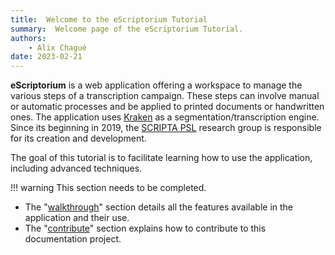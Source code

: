 ```yaml
---
title:  Welcome to the eScriptorium Tutorial
summary:  Welcome page of the eScriptorium Tutorial.
authors:
    - Alix Chagué
date: 2023-02-21
---
```



**eScriptorium** is a web application offering a workspace to manage the various steps of a transcription campaign. These steps can involve manual or automatic processes and be applied to printed documents or handwritten ones. The application uses [Kraken](https://kraken.re/) as a segmentation/transcription engine. Since its beginning in 2019, the [SCRIPTA PSL](https://scripta.psl.eu/) research group is responsible for its creation and development.

The goal of this tutorial is to facilitate learning how to use the application, including advanced techniques. 

!!! warning
    This section needs to be completed.

<!--- The "[set up](#)" section highlights the main source of information on how to install the application.-->
<!--- The "quick start" section offers a simple tutorial to start getting familiar with the application.-->
- The "[walkthrough](walkthrough.md)" section details all the features available in the application and their use.
- The "[contribute](contribute.md)" section explains how to contribute to this documentation project.
